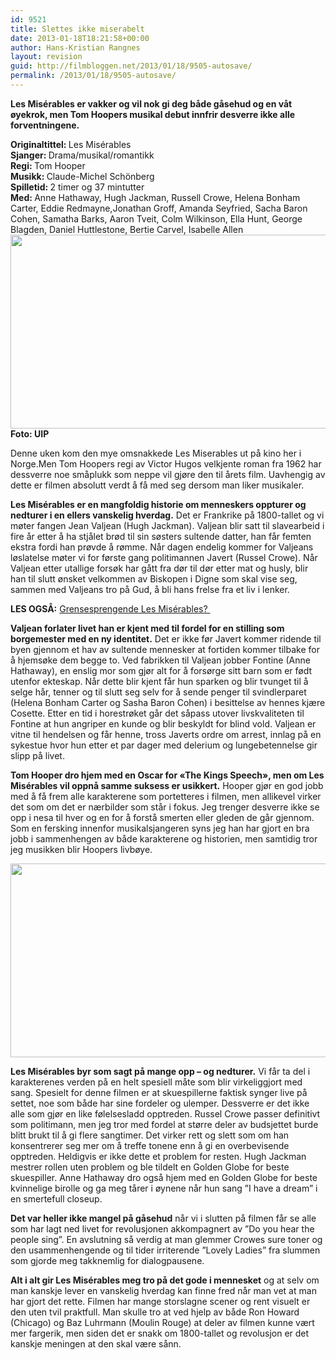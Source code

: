 ```yaml
---
id: 9521
title: Slettes ikke miserabelt
date: 2013-01-18T18:21:58+00:00
author: Hans-Kristian Rangnes
layout: revision
guid: http://filmbloggen.net/2013/01/18/9505-autosave/
permalink: /2013/01/18/9505-autosave/
---
```

**Les Misérables er vakker og vil nok gi deg både gåsehud og en våt øyekrok, men Tom Hoopers musikal debut innfrir desverre ikke alle forventningene.**

 **<!--more-->**

**<span class="Apple-style-span" style="font-weight: normal"><strong>Originaltittel: </strong></span>**<span class="Apple-style-span" style="font-weight: normal">Les Misérables</span>**<span class="Apple-style-span" style="font-weight: normal"><strong><br /> Sjanger: </strong></span>**<span class="Apple-style-span" style="font-weight: normal">Drama/musikal/romantikk</span>**<span class="Apple-style-span" style="font-weight: normal"><strong><br /> Regi: </strong></span>**<span class="Apple-style-span" style="font-weight: normal">Tom Hooper</span>**<span class="Apple-style-span" style="font-weight: normal"><strong><br /> Musikk: </strong></span>**<span class="Apple-style-span" style="font-weight: normal">Claude-Michel Schönberg</span>**<span class="Apple-style-span" style="font-weight: normal"><strong><br /> Spilletid: </strong></span>**<span class="Apple-style-span" style="font-weight: normal">2 timer og 37 mintutter<br /> </span>**<span class="Apple-style-span" style="font-weight: normal"><strong>Med: </strong></span>**<span class="Apple-style-span" style="font-weight: normal">Anne Hathaway</span><span class="Apple-style-span" style="font-weight: normal">, Hugh Jackman, Russell Crowe, Helena Bonham Carter, Eddie Redmayne,Jonathan Groff, Amanda Seyfried, Sacha Baron Cohen, Samatha Barks, Aaron Tveit, Colm Wilkinson, Ella Hunt, George Blagden, Daniel Huttlestone, Bertie Carvel, Isabelle Allen</span><span class="Apple-style-span" style="font-weight: normal"><br /> </span>**<span class="Apple-style-span" style="font-weight: normal"><strong><img class="alignnone size-large wp-image-9509" src="http://filmbloggen.net/wp-content/uploads//2013/01/6-620x310.jpg" alt="" width="620" height="310" /><br /> Foto: UIP</strong></span>**

Denne uken kom den mye omsnakkede Les Miserables ut på kino her i Norge.Men Tom Hoopers regi av Victor Hugos velkjente roman fra 1962 har dessverre noe småplukk som neppe vil gjøre den til årets film. Uavhengig av dette er filmen absolutt verdt å få med seg dersom man liker musikaler.

**Les Misérables er en mangfoldig historie om menneskers oppturer og nedturer i en ellers vanskelig hverdag.** Det er Frankrike på 1800-tallet og vi møter fangen Jean Valjean (Hugh Jackman). Valjean blir satt til slavearbeid i fire år etter å ha stjålet brød til sin søsters sultende datter, han får femten ekstra fordi han prøvde å rømme. Når dagen endelig kommer for Valjeans løslatelse møter vi for første gang politimannen Javert (Russel Crowe). Når Valjean etter utallige forsøk har gått fra dør til dør etter mat og husly, blir han til slutt ønsket velkommen av Biskopen i Digne som skal vise seg, sammen med Valjeans tro på Gud, å bli hans frelse fra et liv i lenker.

**LES OGSÅ:** [Grensesprengende Les Misérables? ](http://filmbloggen.net/2012/11/29/grensesprengende-les-miserables/)

**Valjean forlater livet han er kjent med til fordel for en stilling som borgemester med en ny identitet.** Det er ikke før Javert kommer ridende til byen gjennom et hav av sultende mennesker at fortiden kommer tilbake for å hjemsøke dem begge to. Ved fabrikken til Valjean jobber Fontine (Anne Hathaway), en enslig mor som gjør alt for å forsørge sitt barn som er født utenfor ekteskap. Når dette blir kjent får hun sparken og blir tvunget til å selge hår, tenner og til slutt seg selv for å sende penger til svindlerparet (Helena Bonham Carter og Sasha Baron Cohen) i besittelse av hennes kjære Cosette. Etter en tid i horestrøket går det såpass utover livskvaliteten til Fontine at hun angriper en kunde og blir beskyldt for blind vold. Valjean er vitne til hendelsen og får henne, tross Javerts ordre om arrest, innlag på en sykestue hvor hun etter et par dager med delerium og lungebetennelse gir slipp på livet.

**Tom Hooper dro hjem med en Oscar for &laquo;The Kings Speech&raquo;, men om Les Misérables vil oppnå samme suksess er usikkert.** Hooper gjør en god jobb med å få frem alle karakterene som portetteres i filmen, men allikevel virker det som om det er nærbilder som står i fokus. Jeg trenger desverre ikke se opp i nesa til hver og en for å forstå smerten eller gleden de går gjennom. Som en fersking innenfor musikalsjangeren syns jeg han har gjort en bra jobb i sammenhengen av både karakterene og historien, men samtidig tror jeg musikken blir Hoopers livbøye.

<img class="alignnone size-large wp-image-9508" src="http://filmbloggen.net/wp-content/uploads//2013/01/5-620x310.jpg" alt="" width="620" height="310" /> 

**Les Misérables byr som sagt på mange opp – og nedturer.** Vi får ta del i karakterenes verden på en helt spesiell måte som blir virkeliggjort med sang. Spesielt for denne filmen er at skuespillerne faktisk synger live på settet, noe som både har sine fordeler og ulemper. Dessverre er det ikke alle som gjør en like følelsesladd opptreden. Russel Crowe passer definitivt som politimann, men jeg tror med fordel at større deler av budsjettet burde blitt brukt til å gi flere sangtimer. Det virker rett og slett som om han konsentrerer seg mer om å treffe tonene enn å gi en overbevisende opptreden. Heldigvis er ikke dette et problem for resten. Hugh Jackman mestrer rollen uten problem og ble tildelt en Golden Globe for beste skuespiller. Anne Hathaway dro også hjem med en Golden Globe for beste kvinnelige birolle og ga meg tårer i øynene når hun sang ”I have a dream” i en smertefull closeup.

**Det var heller ikke mangel på gåsehud** når vi i slutten på filmen får se alle som har lagt ned livet for revolusjonen akkompagnert av ”Do you hear the people sing”. En avslutning så verdig at man glemmer Crowes sure toner og den usammenhengende og til tider irriterende ”Lovely Ladies” fra slummen som gjorde meg takknemlig for dialogpausene.

**Alt i alt gir Les Misérables meg tro på det gode i mennesket** og at selv om man kanskje lever en vanskelig hverdag kan finne fred når man vet at man har gjort det rette. Filmen har mange storslagne scener og rent visuelt er den uten tvil praktfull. Man skulle tro at ved hjelp av både Ron Howard (Chicago) og Baz Luhrmann (Moulin Rouge) at deler av filmen kunne vært mer fargerik, men siden det er snakk om 1800-tallet og revolusjon er det kanskje meningen at den skal være sånn.

<div class="video-shortcode">
</div>
